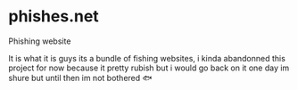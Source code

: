 # phishes.net
Phishing website

It is what it is guys its a bundle of fishing websites, i kinda abandonned this project for now because it pretty rubish
but i would go back on it one day im shure but until then im not bothered 🐟
